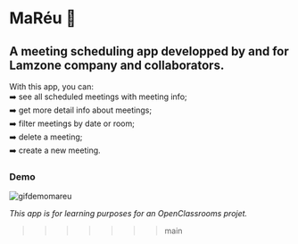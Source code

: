 # MaRéu 🤝

## A meeting scheduling app developped by and for Lamzone company and collaborators.

With this app, you can: <br />
➡️ see all scheduled meetings with meeting info; <br />
➡️ get more detail info about meetings; <br />
➡️ filter meetings by date or room; <br />
➡️ delete a meeting; <br />
➡️ create a new meeting. <br />

### Demo

![gifdemomareu](https://user-images.githubusercontent.com/96174269/213779937-9eca9854-1be7-4b8e-8c95-2e734d04f5d4.gif)

*This app is for learning purposes for an OpenClassrooms projet.*
>>>>>>> main
